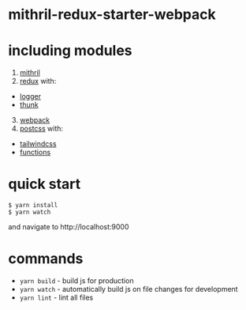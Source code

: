 # mithril-redux-starter-webpack

# including modules

1.  [mithril](https://github.com/lhorie/mithril.js)
2.  [redux](https://github.com/rackt/redux) with:

* [logger](https://github.com/fcomb/redux-logger)
* [thunk](https://github.com/gaearon/redux-thunk)

3.  [webpack](https://npmjs.com/package/webpack)
4.  [postcss](https://github.com/postcss/postcss) with:

* [tailwindcss](https://github.com/tailwindcss/tailwindcss)
* [functions](https://github.com/andyjansson/postcss-functions)

# quick start

```
$ yarn install
$ yarn watch
```

and navigate to http://localhost:9000

# commands

* `yarn build` - build js for production
* `yarn watch` - automatically build js on file changes for development
* `yarn lint` - lint all files
